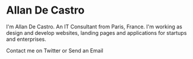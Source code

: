 # Allan De Castro


I'm Allan De Castro. An IT Consultant from Paris, France. I'm working as design and develop websites, landing pages and applications for startups and enterprises.

Contact me on Twitter or Send an Email
